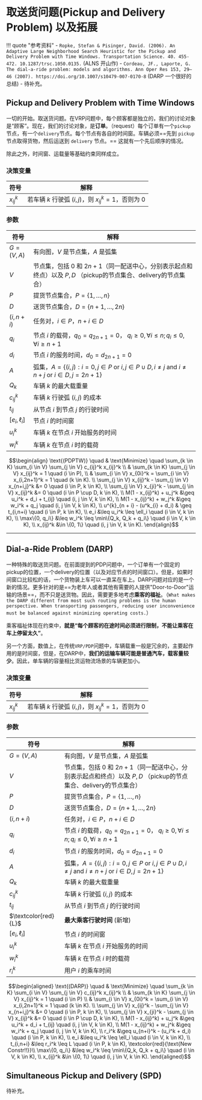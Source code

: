 # 取送货问题(Pickup and Delivery Problem) 以及拓展

!!! quote "参考资料"
    - `Ropke, Stefan & Pisinger, David. (2006). An Adaptive Large Neighborhood Search Heuristic for the Pickup and Delivery Problem with Time Windows. Transportation Science. 40. 455-472. 10.1287/trsc.1050.0135.` (ALNS 开山作)
    - `Cordeau, JF., Laporte, G. The dial-a-ride problem: models and algorithms. Ann Oper Res 153, 29–46 (2007). https://doi.org/10.1007/s10479-007-0170-8` (DARP 一个很好的总结) 
    - 待补充。

## Pickup and Delivery Problem with Time Windows 

一切的开始。取送货问题。在VRP问题中，每个顾客都是独立的，我们的讨论对象是“顾客”。现在，我们的讨论对象，是**订单**。（request）每个订单有一个`pickup`节点，有一个`delivery`节点。每个节点有各自的时间窗。车辆必须==先到 `pickup` 节点取得货物，然后运送到 `delivery` 节点。== 这就有一个先后顺序的情况。

除此之外，时间窗、运载量等基础约束同样成立。

### 决策变量

| 符号       | 解释                                                    |
| ---------- | ------------------------------------------------------- |
| $x_{ij}^k$ | 若车辆 $k$ 行驶弧 $(i, j)$，则 $x_{ij}^k = 1$，否则为 0 |

### 参数

| 符号            | 解释                                                                                                                                      |
| --------------- | ----------------------------------------------------------------------------------------------------------------------------------------- |
| $G = (V, A)$    | 有向图，$V$ 是节点集，$A$ 是弧集                                                                                                          |
| $V$             | 节点集，包括 $0$ 和 $2n+1$（同一配送中心，分别表示起点和终点）以及 $P, D$ （pickup的节点集合、delivery的节点集合）                        |
| $P$             | 提货节点集合，$P = \{1, \dots, n\}$                                                                                                       |
| $D$             | 送货节点集合，$D = \{n+1, \dots, 2n\}$                                                                                                    |
| $(i, n+i)$      | 任务对，$i \in P$，$n+i \in D$                                                                                                            |
| $q_i$           | 节点 $i$ 的载荷，$q_0 = q_{2n+1} = 0$， $q_i \geq 0, \forall i \leq n; q_i \leq 0, \forall i \geq n + 1$                                  |
| $d_i$           | 节点 $i$ 的服务时间，$d_0 = d_{2n+1} = 0$                                                                                                 |
| $A$             | 弧集，$A = \{(i, j): i = 0, j \in P \text{ or } i, j \in P \cup D, i \neq j \text{ and } i \neq n + j \text{ or } i \in D , j = 2n + 1\}$ |
| $Q_k$           | 车辆 $k$ 的最大载重量                                                                                                                     |
| $c_{ij}^k$      | 车辆 $k$ 行驶弧 $(i, j)$ 的成本                                                                                                           |
| $t_{ij}$        | 从节点 $i$ 到节点 $j$ 的行驶时间                                                                                                          |
| $[e_i, \ell_i]$ | 节点 $i$ 的时间窗                                                                                                                         |
| $u_i^k$         | 车辆 $k$ 在节点 $i$ 开始服务的时间                                                                                                        |
| $w_i^k$         | 车辆 $k$ 在节点 $i$ 时的载荷                                                                                                              |



$$\begin{align}
\text{(PDPTW)} \quad & \text{Minimize} \quad \sum_{k \in K} \sum_{i \in V} \sum_{j \in V} c_{ij}^k x_{ij}^k  \\
& \sum_{k \in K} \sum_{j \in V} x_{ij}^k = 1 \quad (i \in P), \\
& \sum_{i \in V} x_{0i}^k = \sum_{i \in V} x_{i,2n+1}^k = 1 \quad (k \in K). \\
\sum_{j \in V} x_{ij}^k - \sum_{j \in V} x_{n+i,j}^k &= 0 \quad (i \in P, k \in K), \\
\sum_{j \in V} x_{ji}^k - \sum_{j \in V} x_{ij}^k &= 0 \quad (i \in P \cup D, k \in K), \\
M(1 - x_{ij}^k) + u_j^k &\geq u_i^k + d_i + t_{ij} \quad (i, j \in V, k \in K), \\
M(1 - x_{ij}^k) + w_j^k &\geq w_i^k + q_j  \quad (i, j \in V, k \in K), \\
u^{k}_{n + i} - (u^k_{i} + d_i) & \geq t_{i,n+i} \quad (i \in P, k \in K), \\
e_i &\leq u_i^k \leq \ell_i \quad (i \in V, k \in K), \\
\max\{0, q_i\} &\leq w_i^k \leq \min\{Q_k, Q_k + q_i\} \quad (i \in V, k \in K), \\
x_{ij}^k &\in \{0, 1\} \quad (i, j \in V, k \in K).
\end{align}$$




-----------


## Dial-a-Ride Problem (DARP)

一种特殊的取送货问题。在前面提到的PDP问题中，一个订单有一个固定的pickup的位置，一个delivery的位置（以及对应节点的时间窗口）。但是，如果时间窗口比较松的话，一个货物装上车可以一直呆在车上。DARP问题对应的是一个新的情况。更多针对的是==为老年人或者其他有需要的人提供"Door-to-Door"运输的场景==，而不只是送货物。因此，需要更多地考虑**乘客的福祉**。（`What makes the DARP different from most such routing problems is the human perspective. When transporting passengers, reducing user inconvenience must be balanced against minimizing operating costs.`）

乘客福祉体现在约束中，**就是“每个顾客的在途时间必须进行限制，不能让乘客在车上停留太久”**。

另一个方面，数值上，在传统`VRP/PDP`问题中，车辆载重一般是冗余的，主要起作用的是时间窗，但是，在DARP中，**我们的运输车辆可能是普通汽车，载客量较少**。因此，单车辆的容量相比货运物流场景的车辆更加小。

### 决策变量

| 符号       | 解释                                                    |
| ---------- | ------------------------------------------------------- |
| $x_{ij}^k$ | 若车辆 $k$ 行驶弧 $(i, j)$，则 $x_{ij}^k = 1$，否则为 0 |

### 参数

| 符号                 | 解释                                                                                                                                      |
| -------------------- | ----------------------------------------------------------------------------------------------------------------------------------------- |
| $G = (V, A)$         | 有向图，$V$ 是节点集，$A$ 是弧集                                                                                                          |
| $V$                  | 节点集，包括 $0$ 和 $2n+1$（同一配送中心，分别表示起点和终点）以及 $P, D$ （pickup的节点集合、delivery的节点集合）                        |
| $P$                  | 提货节点集合，$P = \{1, \dots, n\}$                                                                                                       |
| $D$                  | 送货节点集合，$D = \{n+1, \dots, 2n\}$                                                                                                    |
| $(i, n+i)$           | 任务对，$i \in P$，$n+i \in D$                                                                                                            |
| $q_i$                | 节点 $i$ 的载荷，$q_0 = q_{2n+1} = 0$， $q_i \geq 0, \forall i \leq n; q_i \leq 0, \forall i \geq n + 1$                                  |
| $d_i$                | 节点 $i$ 的服务时间，$d_0 = d_{2n+1} = 0$                                                                                                 |
| $A$                  | 弧集，$A = \{(i, j): i = 0, j \in P \text{ or } i, j \in P \cup D, i \neq j \text{ and } i \neq n + j \text{ or } i \in D , j = 2n + 1\}$ |
| $Q_k$                | 车辆 $k$ 的最大载重量                                                                                                                     |
| $c_{ij}^k$           | 车辆 $k$ 行驶弧 $(i, j)$ 的成本                                                                                                           |
| $t_{ij}$             | 从节点 $i$ 到节点 $j$ 的行驶时间                                                                                                          |
| $\textcolor{red}{L}$ | **最大乘客行驶时间**  (新增)                                                                                                              |
| $[e_i, \ell_i]$      | 节点 $i$ 的时间窗                                                                                                                         |
| $u_i^k$              | 车辆 $k$ 在节点 $i$ 开始服务的时间                                                                                                        |
| $w_i^k$              | 车辆 $k$ 在节点 $i$ 时的载荷                                                                                                              |
| $r_i^k$              | 用户 $i$ 的乘车时间                                                                                                                       |



$$\begin{aligned}
\text{(DARP)} \quad & \text{Minimize} \quad \sum_{k \in K} \sum_{i \in V} \sum_{j \in V} c_{ij}^k x_{ij}^k  \\
& \sum_{k \in K} \sum_{j \in V} x_{ij}^k = 1 \quad (i \in P)  \\
& \sum_{i \in V} x_{0i}^k = \sum_{i \in V} x_{i,2n+1}^k = 1 \quad (k \in K). \\
\sum_{j \in V} x_{ij}^k - \sum_{j \in V} x_{n+i,j}^k &= 0 \quad (i \in P, k \in K), \\
\sum_{j \in V} x_{ji}^k - \sum_{j \in V} x_{ij}^k &= 0 \quad (i \in P \cup D, k \in K), \\
M(1 - x_{ij}^k) + u_j^k &\geq u_i^k + d_i + t_{ij} \quad (i, j \in V, k \in K), \\
M(1 - x_{ij}^k) + w_j^k &\geq w_i^k + q_j  \quad (i, j \in V, k \in K), \\
r_i^k &\geq u_{n+i}^k - (u_i^k + d_i) \quad (i \in P, k \in K), \\
e_i &\leq u_i^k \leq \ell_i \quad (i \in V, k \in K), \\
t_{i,n+i} &\leq r_i^k \leq L \quad (i \in P, k \in K), \textcolor{red}{\text{New Constr!!}}\\
\max\{0, q_i\} &\leq w_i^k \leq \min\{Q_k, Q_k + q_i\} \quad (i \in V, k \in K), \\
x_{ij}^k &\in \{0, 1\} \quad (i, j \in V, k \in K).
\end{aligned}$$


## Simultaneous Pickup and Delivery (SPD)

待补充。


